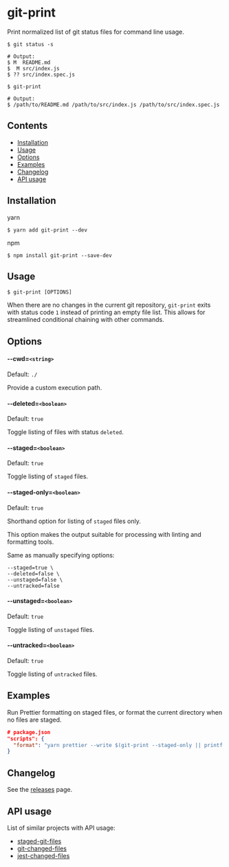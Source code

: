 # git-print

Print normalized list of git status files for command line usage.

```console
$ git status -s

# Output:
$ M  README.md
$  M src/index.js
$ ?? src/index.spec.js

$ git-print

# Output:
$ /path/to/README.md /path/to/src/index.js /path/to/src/index.spec.js
```

## Contents

- [Installation](#installation)
- [Usage](#usage)
- [Options](#options)
- [Examples](#examples)
- [Changelog](#changelog)
- [API usage](#api-usge)

## Installation

yarn

```console
$ yarn add git-print --dev
```

npm

```console
$ npm install git-print --save-dev
```

## Usage

```console
$ git-print [OPTIONS]
```

When there are no changes in the current git repository, `git-print` exits with status code `1` instead of printing an
empty file list. This allows for streamlined conditional chaining with other commands.

## Options

#### --cwd=`<string>`

Default: `./`

Provide a custom execution path.

#### --deleted=`<boolean>`

Default: `true`

Toggle listing of files with status `deleted`.

#### --staged=`<boolean>`

Default: `true`

Toggle listing of `staged` files.

#### --staged-only=`<boolean>`

Default: `true`

Shorthand option for listing of `staged` files only.

This option makes the output suitable for processing with linting and formatting tools.

Same as manually specifying options:

```console
--staged=true \
--deleted=false \
--unstaged=false \
--untracked=false
```

#### --unstaged=`<boolean>`

Default: `true`

Toggle listing of `unstaged` files.

#### --untracked=`<boolean>`

Default: `true`

Toggle listing of `untracked` files.

## Examples

Run Prettier formatting on staged files, or format the current directory when no files are staged.

```json
# package.json
"scripts": {
  "format": "yarn prettier --write $(git-print --staged-only || printf '.')"
}
```

## Changelog

See the [releases](https://github.com/michalsvorc/git-print/releases) page.

## API usage

List of similar projects with API usage:

- [staged-git-files](https://www.npmjs.com/package/staged-git-files)
- [git-changed-files](https://www.npmjs.com/package/git-changed-files)
- [jest-changed-files](https://www.npmjs.com/package/jest-changed-files)
